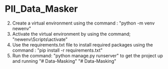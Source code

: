 # PII_Data_Masker


2. Create a virtual environment using the command : "python -m venv newenv"
3. Activate the virtual environment by using the command; "newenv\Scripts\activate"
4. Use the requirements.txt file to install required packages using the command : "pip install -r requirements.txt"
5. Run the command: "python manage.py runserver" to get the project up and running
"# Data-Masking" 
"# Data-Masking" 
